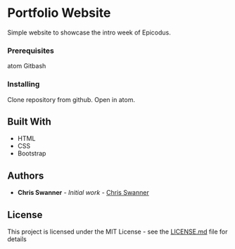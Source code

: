 # Portfolio Website

Simple website to showcase the intro week of Epicodus.

### Prerequisites

atom
Gitbash

### Installing

Clone repository from github.
Open in atom.



## Built With

* HTML
* CSS
* Bootstrap


## Authors

* **Chris Swanner** - *Initial work* -
[Chris Swanner](https://github.com/ChrisSwanenr)

## License

This project is licensed under the MIT License - see the [LICENSE.md](LICENSE.md) file for details
